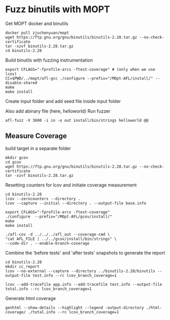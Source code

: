 # Fuzz binutils with MOPT

Get MOPT docker and binutils

```
docker pull zjuchenyuan/mopt
wget https://ftp.gnu.org/gnu/binutils/binutils-2.28.tar.gz --no-check-certificate
tar -xzvf binutils-2.28.tar.gz
cd binutils-2.28
```


Build binutils with fuzzing instrumentation
```
export CFLAGS="-fprofile-arcs -ftest-coverage" # (only when we use lcov)
CC=$PWD/../mopt/afl-gcc ./configure --prefix="/MOpt-AFL/install/" --disable-shared 
make
make install
```

Create input folder and add seed file inside input folder

Also add abinary file (here, helloworld)
Run fuzzer
```
afl-fuzz -V 3600 -i in -o out install/bin/strings helloworld @@
```

## Measure Coverage

build target in a separate folder
```
mkdir gcov
cd gcov
wget https://ftp.gnu.org/gnu/binutils/binutils-2.28.tar.gz --no-check-certificate
tar -xzvf binutils-2.28.tar.gz
```

Resetting counters for lcov and initiate coverage measurement

```
cd binutils-2.28
lcov --zerocounters --directory .
lcov --capture --initial --directory . --output-file base.info

export CFLAGS="-fprofile-arcs -ftest-coverage"
./configure  --prefix="/MOpt-AFL/gcov/install/" 
make
make install

./afl-cov -d ../../../afl_out --coverage-cmd \
"cat AFL_FILE | ../../gcov/install/bin/strings" \
--code-dir . --enable-branch-coverage
```


Combine the 'before tests' and 'after tests' snapshots to generate the report

```
cd binutils-2.28
mkdir cc_report
lcov --no-external --capture --directory ../binutils-2.28/binutils --output-file test.info --rc lcov_branch_coverage=1

lcov --add-tracefile app.info --add-tracefile test.info --output-file total.info --rc lcov_branch_coverage=1 
```
Generate html coverage
```
genhtml --show-details --highlight --legend -output-directory ./html-coverage/ ./total.info --rc lcov_branch_coverage=1 
```

